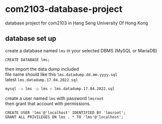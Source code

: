 # com2103-database-project
database project for com2103 in Hang Seng University Of Hong Kong

## database set up
create a database named `lms` in your selected DBMS (MySQL or MariaDB)
```mysql
CREATE DATABASE lms;
```

then import the data dump included \
file name should like this
`lms.datadump.dd.mm.yyyy.sql`\
latest `lms.datadump.17.04.2022.sql`
```bash
mysql -u lms -p lms < lms.datadump.17.04.2022.sql
```
create a user named `lms` with password `lmsroot` \
then grant that account with permissions. 
```mysql
CREATE USER 'lms'@'localhost' IDENTIFIED BY 'lmsroot';
GRANT ALL PRIVILEGES ON lms . * TO 'lms'@'localhost';
```

